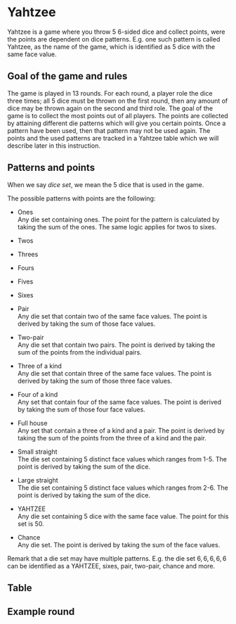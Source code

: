 # Yahtzee
Yahtzee is a game where you throw 5 6-sided dice and collect points, were the points are dependent on dice patterns. E.g. one such pattern is called Yahtzee, as the name of the game, which is identified as 5 dice with the same face value.

## Goal of the game and rules
The game is played in 13 rounds. For each round, a player role the dice three times; all 5 dice must be thrown on the first round, then any amount of dice may be thrown again on the second and third role. The goal of the game is to collect the most points out of all players. The points are collected by attaining different die patterns which will give you certain points. Once a pattern have been used, then that pattern may not be used again. The points and the used patterns are tracked in a Yahtzee table which we will describe later in this instruction.

## Patterns and points
When we say *dice set*, we mean the 5 dice that is used in the game.

The possible patterns with points are the following: 
* Ones   
Any die set containing ones. The point for the pattern is calculated by taking the sum of the ones. The same logic applies for twos to sixes.
* Twos
* Threes
* Fours
* Fives
* Sixes

* Pair   
Any die set that contain two of the same face values. The point is derived by taking the sum of those face values.
* Two-pair   
Any die set that contain two pairs. The point is derived by taking the sum of the points from the individual pairs.
* Three of a kind   
Any die set that contain three of the same face values. The point is derived by taking the sum of those three face values.
* Four of a kind   
Any set that contain four of the same face values. The point is derived by taking the sum of those four face values.
* Full house   
Any set that contain a three of a kind and a pair. The point is derived by taking the sum of the points from the three of a kind and the pair.
* Small straight   
The die set containing 5 distinct face values which ranges from 1-5. The point is derived by taking the sum of the dice.
* Large straight   
The die set containing 5 distinct face values which ranges from 2-6. The point is derived by taking the sum of the dice.
* YAHTZEE   
Any die set containing 5 dice with the same face value. The point for this set is 50.
* Chance   
Any die set. The point is derived by taking the sum of the face values.

Remark that a die set may have multiple patterns. E.g. the die set ${6, 6, 6, 6, 6}$ can be identified as a YAHTZEE, sixes, pair, two-pair, chance and more.

## Table

## Example round

